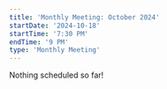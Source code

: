 ```yaml
---
title: 'Monthly Meeting: October 2024'
startDate: '2024-10-18'
startTime: '7:30 PM'
endTime: '9 PM'
type: 'Monthly Meeting'
---
```


Nothing scheduled so far!
